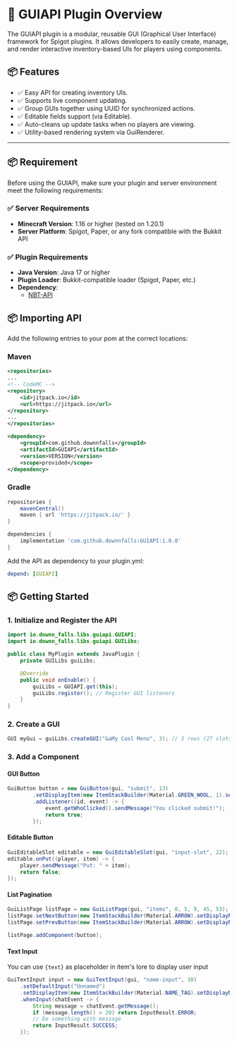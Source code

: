 # 🧩 GUIAPI Plugin Overview
The GUIAPI plugin is a modular, reusable GUI (Graphical User Interface) framework for Spigot plugins. It allows developers to easily create, manage, and render interactive inventory-based UIs for players using components.

## 📦 Features
- ✅ Easy API for creating inventory UIs.
- ✅ Supports live component updating.
- ✅ Group GUIs together using UUID for synchronized actions.
- ✅ Editable fields support (via Editable). 
- ✅ Auto-cleans up update tasks when no players are viewing. 
- ✅ Utility-based rendering system via GuiRenderer.

---

## 📦 Requirement
Before using the GUIAPI, make sure your plugin and server environment meet the following requirements:

### ✅ Server Requirements

- **Minecraft Version**: 1.16 or higher (tested on 1.20.1)
- **Server Platform**: Spigot, Paper, or any fork compatible with the Bukkit API

### ✅ Plugin Requirements

- **Java Version**: Java 17 or higher
- **Plugin Loader**: Bukkit-compatible loader (Spigot, Paper, etc.)
- **Dependency**: 
  - [NBT-API](https://github.com/tr7zw/Item-NBT-API)

## 📦 Importing API

Add the following entries to your pom at the correct locations:

### Maven
```xml
<repositories>
...
<!-- CodeMC -->
<repository>
    <id>jitpack.io</id>
    <url>https://jitpack.io</url>
</repository>
...
</repositories>
```
```xml
<dependency>
    <groupId>com.github.downnfalls</groupId>
    <artifactId>GUIAPI</artifactId>
    <version>VERSION</version>
    <scope>provided</scope>
</dependency>
```
### Gradle
```groovy
repositories {
    mavenCentral()
    maven { url 'https://jitpack.io/' }
}
```
```groovy
dependencies {
    implementation 'com.github.downnfalls:GUIAPI:1.0.0'
}
```
Add the API as dependency to your plugin.yml:
```yml
depend: [GUIAPI]
```

## 📦 Getting Started

### 1. Initialize and Register the API

```java
import io.downn_falls.libs.guiapi.GUIAPI;
import io.downn_falls.libs.guiapi.GUILibs;

public class MyPlugin extends JavaPlugin {
    private GUILibs guiLibs;

    @Override
    public void onEnable() {
        guiLibs = GUIAPI.get(this);
        guiLibs.register(); // Register GUI listeners
    }
}
```

### 2. Create a GUI
```java
GUI myGui = guiLibs.createGUI("&aMy Cool Menu", 3); // 3 rows (27 slots)
```

### 3. Add a Component
#### GUI Button
```java
GuiButton button = new GuiButton(gui, "submit", 13)
        .setDisplayItem(new ItemStackBuilder(Material.GREEN_WOOL, 1).setDisplayName("Submit").build())
        .addListener((id, event) -> {
            event.getWhoClicked().sendMessage("You clicked submit!");
            return true;
        });
```
#### Editable Button
```java
GuiEditableSlot editable = new GuiEditableSlot(gui, "input-slot", 22);
editable.onPut((player, item) -> {
    player.sendMessage("Put: " + item);
    return false;
});
```
#### List Pagination
```java
GuiListPage listPage = new GuiListPage(gui, "items", 0, 5, 9, 45, 53);
listPage.setNextButton(new ItemStackBuilder(Material.ARROW).setDisplayName("Next").build());
listPage.setPrevButton(new ItemStackBuilder(Material.ARROW).setDisplayName("Previous").build());

listPage.addComponent(button);
```
#### Text Input
You can use `{text}` as placeholder in item's lore to display user input
```java
GuiTextInput input = new GuiTextInput(gui, "name-input", 10)
    .setDefaultInput("Unnamed")
    .setDisplayItem(new ItemStackBuilder(Material.NAME_TAG).setDisplayName("Edit Name").build())
    .whenInput(chatEvent -> {
        String message = chatEvent.getMessage();
        if (message.length() > 20) return InputResult.ERROR;
        // Do something with message
        return InputResult.SUCCESS;
    });
```